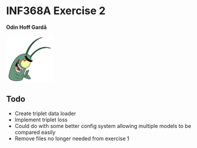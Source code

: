 # INF368A Exercise 2
**Odin Hoff Gardå**

![Plankton](figs/plankton.png)

## Todo

- Create triplet data loader
- Implement triplet loss
- Could do with some better config system allowing multiple models to be compared easily
- Remove files no longer needed from exercise 1
